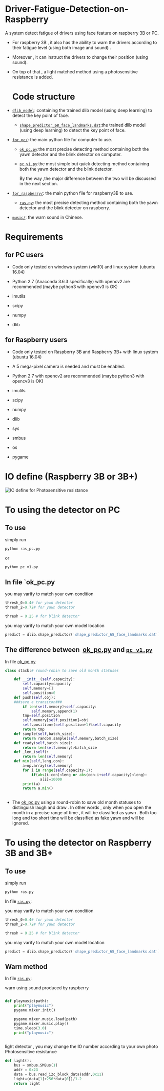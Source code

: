 # Driver-Fatigue-Detection-on-Raspberry

A system detect fatigue of drivers using face feature on raspberry 3B or PC.

* For raspberry 3B , it also has the ability to warn the drivers according to their fatigue level (using both image and sound) . 

* Moreover , it can instruct the drivers to change their position (using sound). 

* On top of that , a light matched method using a photosensitive resistance is added.
  
  # Code structure

* [`dlib_model`](dlib_model/): containing the trained dlib model (using deep learning) to detect the key point of face.
  
  * [`shape_predictor_68_face_landmarks.dat`](dlib_model/shape_predictor_68_face_landmarks.dat):the trained dlib model (using deep learning) to detect the key point of face.

* [`for_pc/`](for_pc/): the main python file for computer to use.
  
  * [`ok_pc.py`](for_pc/ok_pc.py):the most precise detecting method containing both the yawn detector and the blink detector on computer.
  * [`pc_v1.py`](for_pc/pc_v1.py):the most simple but quick detecting method containing both the yawn detector and the blink detector.
    
    By the way ,the major difference between the two will be discussed in the next section.

* [`for_raspberry/`](for_raspberry): the main python file for raspberry3B to use.
  
  * [`ras.py`](for_raspberry/ras.py): the most precise detecting method containing both the yawn detector and the blink detector on raspberry.

* [`music/`](music/): the warn sound in Chinese.

# Requirements

## for PC users

* Code only tested on windows system (win10) and linux system (ubuntu 16.04)

* Python 2.7 (Anaconda 3.6.3 specifically) with opencv2 are recommended (maybe python3 with opencv3 is OK)

* imutils

* scipy

* numpy

* dlib

## for Raspberry users

* Code only tested on Raspberry 3B and Raspberry 3B+ with linux system (ubuntu 16.04)

* A 5 mega-pixel camera is needed and must be enabled.

* Python 2.7 with opencv2 are recommended (maybe python3 with opencv3 is OK)

* imutils

* scipy

* numpy

* dlib

* sys

* smbus

* os

* pygame

# IO define (Raspberry 3B or 3B+)

  ![IO define for Photosensitive resistance](IO.jpg)

# To using the detector on PC
## To use
simply run 
```bash
python ras_pc.py
```
or 
```bash
python pc_v1.py
```

## In file `ok_pc.py

you may varify to match your own condition

```python
thresh_0=0.4# for yawn detector
thresh_2=0.72# for yawn detector

thresh = 0.25 # for blink detector
```

you may varify to match your own model location

```python
predict = dlib.shape_predictor('shape_predictor_68_face_landmarks.dat')
```

## The difference between  [ok_pc.py](for_pc/ok_pc.py) and  [`pc_v1.py`](for_pc/pc_v1.py)

  In file [ok_pc.py](for_pc/ok_pc.py) 

```python
class stack:# round-robin to save old month statuses

    def __init__(self,capacity):
        self.capacity=capacity
        self.memory=[]
        self.position=0
    def push(self,obj):
    ###save a transiton###
        if len(self.memory)<self.capacity:
            self.memory.append(1)
        tmp=self.position
        self.memory[self.position]=obj
        self.position=(self.position+1)%self.capacity
        return tmp
    def sample(self,batch_size):
        return random.sample(self.memory,batch_size)
    def ready(self,batch_size):
        return len(self.memory)>batch_size
    def _len_(self):
        return len(self.memory)
    def min(self,leng,con):
        a=np.array(self.memory)
        for i in range(self.capacity-1):
            if(abs(i-con)<leng or abs(con-i+self.capacity)<leng):
                a[i]=10000
        print(a)
        return a.min()
 
```
* The [ok_pc.py](for_pc/ok_pc.py) using a round-robin to save old month statuses to distinguish laugh and draw . In other words , only when you open the month in a precise range of time , it will be classified as yawn . Both too long and too short time will be classified as  fake yawn and will be ignored.

# To using the detector on Raspberry 3B and 3B+

## To use
simply run 
```bash
python ras.py
```

  In file  [`ras.py`](for_raspberry/ras.py):


you may varify to match your own condition

```python
thresh_0=0.4# for yawn detector
thresh_2=0.72# for yawn detector

thresh = 0.25 # for blink detector
```

you may varify to match your own model location

```python
predict = dlib.shape_predictor('shape_predictor_68_face_landmarks.dat')
```
  
  ## Warn method
  
   In file  [`ras.py`](for_raspberry/ras.py):


warn using sound produced by raspberry

```python

def playmusic(path):
    print("playmusic")
    pygame.mixer.init()

    pygame.mixer.music.load(path)
    pygame.mixer.music.play()
    time.sleep(3.0)
    print("playmusic")
    
```
light detector , you may change the IO number according to your own photo Photosensitive resistance
```python
def light():
    bus = smbus.SMBus(1)
    addr = 0x23
    data = bus.read_i2c_block_data(addr,0x11)
    light=(data[1]+256*data[0])/1.2
    return light 
```
